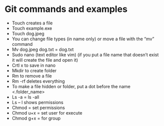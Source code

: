 # Git commands and examples

- Touch creates a file
- Touch example.exe
- Touch dog.jpeg
- You can change file types (in name only) or move a file with the “mv” command
- Mv dog.jpeg dog.txt = dog.txt
- Sudo nano <file> (text editor like vim) (if you put a file name that doesn’t exist it will create the file and open it)
- Crtl x to save in nano
- Mkdir <folder name> to create folder 
- Rm <file name> to remove a file
- Rm -rf deletes everything <folder>
- To make a file hidden or folder, put a dot before the name <.folder_name>
- Ls -a = ls -all
- Ls – l shows permissions
- Chmod = set permissions
- Chmod u+x = set user for execute
- Chmod g+x = for group
